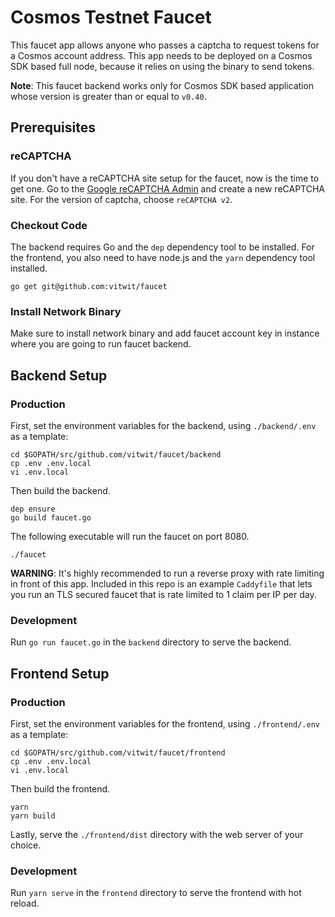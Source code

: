 # Cosmos Testnet Faucet

This faucet app allows anyone who passes a captcha to request tokens for a Cosmos account address. This app needs to be deployed on a Cosmos SDK based full node, because it relies on using the binary to send tokens.

**Note**: This faucet backend works only for Cosmos SDK based application whose version is greater than or equal to `v0.40`.

## Prerequisites

### reCAPTCHA

If you don't have a reCAPTCHA site setup for the faucet, now is the time to get one. Go to the [Google reCAPTCHA Admin](https://www.google.com/recaptcha/admin) and create a new reCAPTCHA site. For the version of captcha, choose `reCAPTCHA v2`.

### Checkout Code

The backend requires Go and the `dep` dependency tool to be installed. For the frontend, you also need to have node.js and the `yarn` dependency tool installed. 

```
go get git@github.com:vitwit/faucet
```

### Install Network Binary

Make sure to install network binary and add faucet account key in instance where you are going to run faucet backend.

## Backend Setup

### Production

First, set the environment variables for the backend, using `./backend/.env` as a template:

```
cd $GOPATH/src/github.com/vitwit/faucet/backend
cp .env .env.local
vi .env.local
```

Then build the backend.

```
dep ensure
go build faucet.go
```

The following executable will run the faucet on port 8080. 

```
./faucet
```

**WARNING**: It's highly recommended to run a reverse proxy with rate limiting in front of this app. Included in this repo is an example `Caddyfile` that lets you run an TLS secured faucet that is rate limited to 1 claim per IP per day.

### Development

Run `go run faucet.go` in the `backend` directory to serve the backend.

## Frontend Setup

### Production

First, set the environment variables for the frontend, using `./frontend/.env` as a template:

```
cd $GOPATH/src/github.com/vitwit/faucet/frontend
cp .env .env.local
vi .env.local
```

Then build the frontend.

```
yarn
yarn build
```

Lastly, serve the `./frontend/dist` directory with the web server of your choice.

### Development

Run `yarn serve` in the `frontend` directory to serve the frontend with hot reload.
